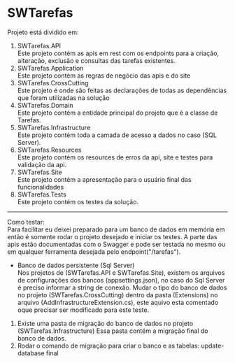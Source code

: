 # SWTarefas  
Projeto está dividido em:
1. SWTarefas.API<br/>
Este projeto contém as apis em rest com os endpoints para a criação, alteração, exclusão e consultas das tarefas existentes.
3. SWTarefas.Application<br/>
Este projeto contém as regras de negócio das apis e do site
4. SWTarefas.CrossCutting<br/>
Este projeto é onde são feitas as declarações de todas as dependências que foram utilizadas na solução
5. SWTarefas.Domain<br/>
Este projeto contém a entidade principal do projeto que é a classe de Tarefas.
6. SWTarefas.Infrastructure<br/>
Este projeto contém toda a camada de acesso a dados no caso (SQL Server).
7. SWTarefas.Resources<br/>
Este projeto contém os resources de erros da api, site e testes para validação da api.
8. SWTarefas.Site<br/>
Este projeto contém a apresentação para o usuário final das funcionalidades
9. SWTarefas.Tests<br/>
Este projeto contém os testes da solução.
-------------------------------------------------------------------------------------------------------------------------------------------------------------------------------
Como testar:<br/>
Para facilitar eu deixei preparado para um banco de dados em memória em então é somente rodar o projeto desejado e iniciar os testes.
A parte das apis estão documentadas com o Swagger e pode ser testada no mesmo ou em qualquer ferramenta desejada pelo endpoint("/tarefas").
* Banco de dados persistente (Sql Server)<br/>
Nos projetos de (SWTarefas.API e SWTarefas.Site), existem os arquivos de configurações dos bancos (appsettings.json), no caso do Sql Server é preciso informar a string de conexão.
Mudar o tipo do banco de dados no projeto (SWTarefas.CrossCutting) dentro da pasta (Extensions) no arquivo (AddInfrastructureExtension.cs), este aquivo esta comentado oque precisar ser modificado para este teste.
1. Existe uma pasta de migração do banco de dados no projeto (SWTarefas.Infrastructure)
Essa pasta contém a migração final do banco de dados.
2. Rodar o comando de migração para criar o banco e as tabelas:
update-database final
